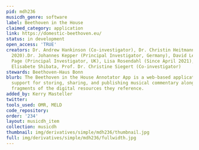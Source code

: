 ```yaml
---
pid: mdh236
musicdh_genre: software
label: Beethoven in the House
claimed_category: application
link: https://domestic-beethoven.eu/
status: in development
open_access: 'TRUE'
creators: Dr. Andrew Hankinson (Co-investigator), Dr. Christin Heitmann (October-November,
  2020).Dr. Johannes Kepper (Principal Investigator, Germany), David Lewis, Dr. Kevin
  Page (Principal Investigator, UK), Lisa Rosendahl (Since April 2021), Dr. Mark Saccomano,
  Elisabete Shibata, Prof. Dr. Christine Siegert (Co-investigator)
stewards: Beethoven-Haus Bonn
blurb: The Beethoven in the House Annotator App is a web-based application that provides
  support for storing, sharing, and publishing musical commentary along with the exact
  fragments of the digital resources they reference.
added_by: Kerry Masteller
twitter: 
tools_used: OMR, MELD
code_repository: 
order: '234'
layout: musicdh_item
collection: musicdh
thumbnail: img/derivatives/simple/mdh236/thumbnail.jpg
full: img/derivatives/simple/mdh236/fullwidth.jpg
---
```

